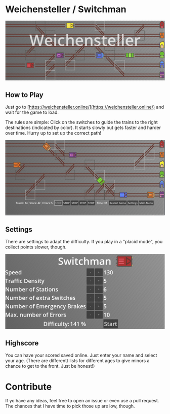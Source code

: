 # Weichensteller / Switchman

![Screenshot/Banner of the game. It shows a bird's eye view of colored trains on tracks leading to stations, that are colored accordingly. There is writing overlay that show the word Weichensteller](images/banner.png) 

## How to Play

Just go to [https://weichensteller.online/](https://weichensteller.online/) and wait for the game to load.

The rules are simple: Click on the switches to guide the trains to the right destinations (indicated by color).
It starts slowly but gets faster and harder over time. Hurry up to set up the correct path!

![Screenshot of the game. It shows a bird's eye view of colored trains on tracks leading to stations, that are colored accordingly.](images/game.png) 

## Settings

There are settings to adapt the difficulty. If you play in a "placid mode", you collect points slower, though.

![A menu showing settings for speed, number of stations, density, number of switches, number of brakes and number of errors.](images/settings.png) 

## Highscore

You can have your scored saved online. Just enter your name and select your age. (There are differentt lists for different ages to give minors a chance to get to the front. Just be honest!)

# Contribute

If yo have any ideas, feel free to open an issue or even use a pull request. The chances that I have time to pick those up are low, though.
